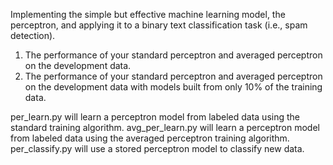 Implementing the simple but effective machine learning model, the perceptron, and applying it to a binary text classification task (i.e., spam detection). 
1. The performance of your standard perceptron and averaged perceptron on the development data.
2. The performance of your standard perceptron and averaged perceptron on the development data with models built from only 10% of the training data.

per_learn.py will learn a perceptron model from labeled data using the standard training algorithm.
avg_per_learn.py will learn a perceptron model from labeled data using the averaged perceptron training algorithm.
per_classify.py will use a stored perceptron model to classify new data. 
